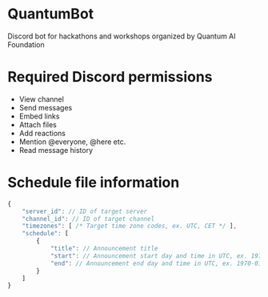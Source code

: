 # QuantumBot
Discord bot for hackathons and workshops organized by Quantum AI Foundation

# Required Discord permissions
- View channel
- Send messages
- Embed links
- Attach files
- Add reactions
- Mention @everyone, @here etc.
- Read message history

# Schedule file information
```js
{
    "server_id": // ID of target server
    "channel_id": // ID of target channel
    "timezones": [ /* Target time zone codes, ex. UTC, CET */ ],
    "schedule": [
        {
            "title": // Announcement title
            "start": // Announcement start day and time in UTC, ex. 1970-01-01 01:00
            "end": // Announcement end day and time in UTC, ex. 1970-01-01 01:00
        }
    ]
}
```
